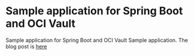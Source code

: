# Sample application for Spring Boot and OCI Vault

Sample application for Spring Boot and OCI Vault Sample application. The blog post is [here](https://medium.com/@andytael/retrieve-a-secret-from-an-oci-vault-using-spring-cloud-oci-starter-fc2c99d845d2)
